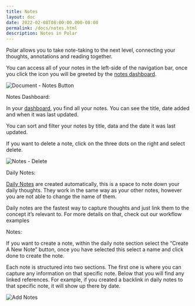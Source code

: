 ```yaml
---
title: Notes
layout: doc
date: 2022-02-08T08:00:00.000-08:00
permalink: /docs/notes.html
description: Notes in Polar
---
```


Polar allows you to take note-taking to the next level, connecting your thoughts, annotations and reading together. 

You can access all of your notes in the left-side of the navigation bar, once you click the icon you will be greeted by the [notes dashboard](https://app.getpolarized.io/notes).

![Document - Notes Button](https://i.imgur.com/D8w1MBq.png)

Notes Dashboard:

In your [dashboard](https://app.getpolarized.io/notes), you find all your notes. You can see the title, date added and when it was last updated. 

You can sort and filter your notes by title, data and the date it was last updated.

If you want to delete a note, click on the three dots on the right and select delete. 

![Notes - Delete](https://i.imgur.com/zZ1vU1T.png)

Daily Notes:

[Daily Notes](https://app.getpolarized.io/daily) are created automatically, this is a space to note down your daily thoughts. They work in the same way as your other notes, however you are not able to change the name of them.

Daily notes are the fastest way to capture thoughts and just link them to the concept it’s relevant to. For more details on that, check out our workflow examples

Notes:

If you want to create a note, within the daily note section select the “Create A New Note” button, once you have selected this select a name and click done to create the note.

Each note is structured into two sections. The first one is where you can capture any information on that specific note. Below that you will find any linked references. For example, if you created a backlink in daily notes to that specific note, it will show up there by date.

![Add Notes](https://i.imgur.com/67PX7PJ.png)
